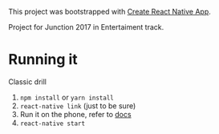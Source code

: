 This project was bootstrapped with [Create React Native App](https://github.com/react-community/create-react-native-app).

Project for Junction 2017 in Entertaiment track.

# Running it

Classic drill

1. `npm install` or `yarn install`
2. `react-native link` (just to be sure)
3. Run it on the phone, refer to [docs](http://facebook.github.io/react-native/docs/getting-started.html#the-react-native-cli)
4. `react-native start`
